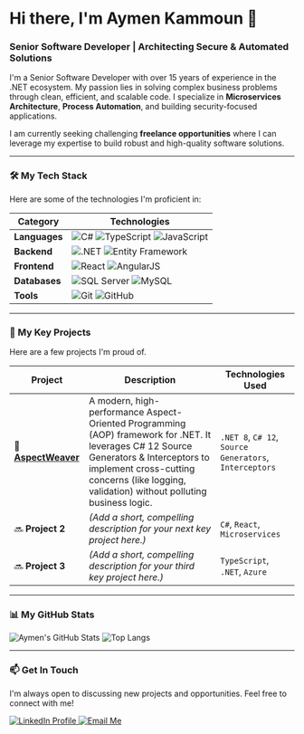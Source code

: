 # Hi there, I'm Aymen Kammoun 👋

### Senior Software Developer | Architecting Secure & Automated Solutions

I'm a Senior Software Developer with over 15 years of experience in the .NET ecosystem. My passion lies in solving complex business problems through clean, efficient, and scalable code. I specialize in **Microservices Architecture**, **Process Automation**, and building security-focused applications.

I am currently seeking challenging **freelance opportunities** where I can leverage my expertise to build robust and high-quality software solutions.

---

### 🛠️ My Tech Stack

Here are some of the technologies I'm proficient in:

| Category | Technologies |
|---|---|
| **Languages** | <img src="https://img.shields.io/badge/C%23-239120?style=for-the-badge&logo=c-sharp&logoColor=white" alt="C#" /> <img src="https://img.shields.io/badge/TypeScript-3178C6?style=for-the-badge&logo=typescript&logoColor=white" alt="TypeScript" /> <img src="https://img.shields.io/badge/JavaScript-F7DF1E?style=for-the-badge&logo=javascript&logoColor=black" alt="JavaScript" /> |
| **Backend** | <img src="https://img.shields.io/badge/.NET-512BD4?style=for-the-badge&logo=dotnet&logoColor=white" alt=".NET" /> <img src="https://img.shields.io/badge/Entity%20Framework-B366A5?style=for-the-badge&logo=.net&logoColor=white" alt="Entity Framework" /> |
| **Frontend** | <img src="https://img.shields.io/badge/React-61DAFB?style=for-the-badge&logo=react&logoColor=black" alt="React" /> <img src="https://img.shields.io/badge/AngularJS-E23237?style=for-the-badge&logo=angularjs&logoColor=white" alt="AngularJS" /> |
| **Databases** | <img src="https://img.shields.io/badge/SQL%20Server-CC2927?style=for-the-badge&logo=microsoftsqlserver&logoColor=white" alt="SQL Server" /> <img src="https://img.shields.io/badge/MySQL-4479A1?style=for-the-badge&logo=mysql&logoColor=white" alt="MySQL" /> |
| **Tools** | <img src="https://img.shields.io/badge/Git-F05032?style=for-the-badge&logo=git&logoColor=white" alt="Git" /> <img src="https://img.shields.io/badge/GitHub-181717?style=for-the-badge&logo=github&logoColor=white" alt="GitHub" /> |

---

### 🚀 My Key Projects

Here are a few projects I'm proud of.

| Project | Description | Technologies Used |
|---|---|---|
| 🔗 **[AspectWeaver](https://github.com/Aymen83/AspectWeaver)** | A modern, high-performance Aspect-Oriented Programming (AOP) framework for .NET. It leverages C# 12 Source Generators & Interceptors to implement cross-cutting concerns (like logging, validation) without polluting business logic. | `.NET 8`, `C# 12`, `Source Generators`, `Interceptors` |
| 🔜 **Project 2** | *(Add a short, compelling description for your next key project here.)* | `C#`, `React`, `Microservices` |
| 🔜 **Project 3** | *(Add a short, compelling description for your third key project here.)* | `TypeScript`, `.NET`, `Azure` |

---

### 📊 My GitHub Stats

![Aymen's GitHub Stats](https://github-readme-stats.vercel.app/api?username=Aymen83&show_icons=true&theme=tokyonight&hide_border=true&count_private=true)
![Top Langs](https://github-readme-stats.vercel.app/api/top-langs/?username=Aymen83&layout=compact&theme=tokyonight&hide_border=true&count_private=true)

---

### 📫 Get In Touch

I'm always open to discussing new projects and opportunities. Feel free to connect with me!

<p align="left">
  <a href="https://www.linkedin.com/in/aymen-k-01683042/" target="_blank">
    <img src="https://img.shields.io/badge/LinkedIn-0A66C2?style=for-the-badge&logo=linkedin&logoColor=white" alt="LinkedIn Profile" />
  </a>
  <a href="mailto:aykammoun@gmail.com">
    <img src="https://img.shields.io/badge/Email-D14836?style=for-the-badge&logo=gmail&logoColor=white" alt="Email Me" />
  </a>
</p>
